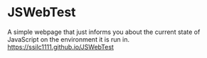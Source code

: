 # JSWebTest
A simple webpage that just informs you about the current state of JavaScript on the environment it is run in.
https://ssilc1111.github.io/JSWebTest
